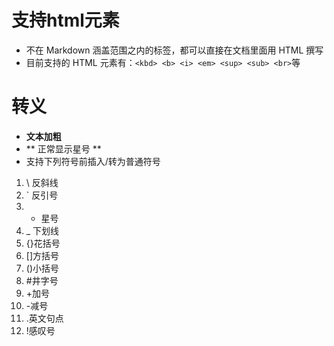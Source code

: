 # 支持html元素
- 不在 Markdown 涵盖范围之内的标签，都可以直接在文档里面用 HTML 撰写
- 目前支持的 HTML 元素有：`<kbd> <b> <i> <em> <sup> <sub> <br>`等

# 转义
- **文本加粗** 
- \*\* 正常显示星号 \*\*
- 支持下列符号前插入/转为普通符号
1. \ 反斜线
2. ` 反引号
3. * 星号
4. _ 下划线
5. {}花括号
6. []方括号
7. ()小括号
8. #井字号
9. +加号
10. -减号
11. .英文句点
12. !感叹号